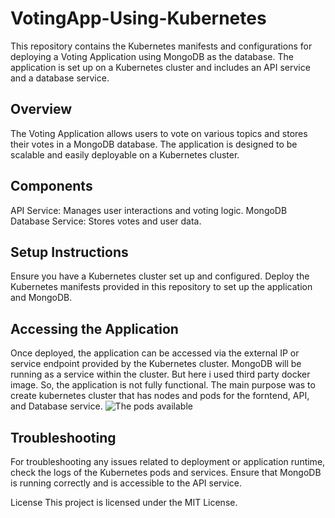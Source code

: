 # VotingApp-Using-Kubernetes

This repository contains the Kubernetes manifests and configurations for deploying a Voting Application using MongoDB as the database. The application is set up on a Kubernetes cluster and includes an API service and a database service.

<h2>Overview</h2>
The Voting Application allows users to vote on various topics and stores their votes in a MongoDB database. The application is designed to be scalable and easily deployable on a Kubernetes cluster.

<h2>Components</h2>
API Service: Manages user interactions and voting logic.
MongoDB Database Service: Stores votes and user data.

<h2>Setup Instructions</h2>
Ensure you have a Kubernetes cluster set up and configured.
Deploy the Kubernetes manifests provided in this repository to set up the application and MongoDB.

<h2>Accessing the Application</h2>
Once deployed, the application can be accessed via the external IP or service endpoint provided by the Kubernetes cluster. MongoDB will be running as a service within the cluster.
But here i used third party docker image. So, the application is not fully functional. The main purpose was to create kubernetes cluster that has nodes and pods for the forntend, API, and Database service.
<img src="E:\DEVOPS\VotingAppKube.jpg" alt="The pods available">

<h2>Troubleshooting</h2>
For troubleshooting any issues related to deployment or application runtime, check the logs of the Kubernetes pods and services. Ensure that MongoDB is running correctly and is accessible to the API service.

License
This project is licensed under the MIT License.
